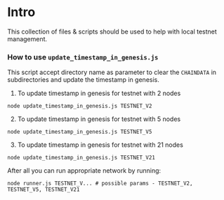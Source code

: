 # Intro

This collection of files & scripts should be used to help with local testnet management.

### How to use `update_timestamp_in_genesis.js`

This script accept directory name as parameter to clear the `CHAINDATA` in subdirectories and update the timestamp in genesis. 

1. To update timestamp in genesis for testnet with 2 nodes

```shell
node update_timestamp_in_genesis.js TESTNET_V2
```


2. To update timestamp in genesis for testnet with 5 nodes

```shell
node update_timestamp_in_genesis.js TESTNET_V5
```

3. To update timestamp in genesis for testnet with 21 nodes

```shell
node update_timestamp_in_genesis.js TESTNET_V21
```

After all you can run appropriate network by running:

```shell
node runner.js TESTNET_V... # possible params - TESTNET_V2, TESTNET_V5, TESTNET_V21
```